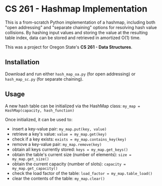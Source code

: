 # CS 261 - Hashmap Implementation

This is a from-scratch Python implementation of a hashmap, including both "open addressing" and "separate chaining" options for resolving hash value collisions. By hashing input values and storing the value at the resulting table index, data can be stored and retrieved in amortized O(1) time. 

This was a project for Oregon State's **CS 261 - Data Structures**. 

## Installation

Download and run either `hash_map_oa.py` (for open addressing) or `hash_map_sc.py` (for separate chaining). 

## Usage

A new hash table can be initialized via the HashMap class: 
`my_map = HashMap(capacity, hash_function)`

Once initialized, it can be used to: 
* insert a key-value pair: `my_map.put(key, value)`
* retrieve a key's value: `value = my_map.get(key)`
* check if a key exists: `exists = my_map.contains_key(key)`
* remove a key-value pair: `my_map.remove(key)`
* obtain all keys currently stored: `keys = my_map.get_keys()`
* obtain the table's current size (number of elements): `size = my_map.get_size()`
* obtain the current capacity (number of slots): `capacity = my_map.get_capacity()`
* check the load factor of the table: `load_factor = my_map.table_load()`
* clear the contents of the table: `my_map.clear()`

